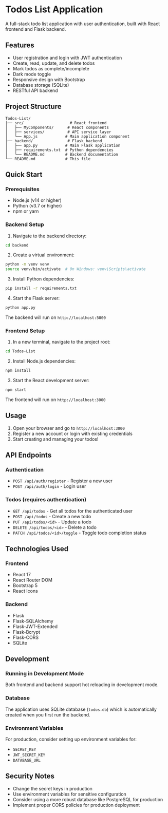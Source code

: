 # Todos List Application

A full-stack todo list application with user authentication, built with React frontend and Flask backend.

## Features

- User registration and login with JWT authentication
- Create, read, update, and delete todos
- Mark todos as complete/incomplete
- Dark mode toggle
- Responsive design with Bootstrap
- Database storage (SQLite)
- RESTful API backend

## Project Structure

```
Todos-List/
├── src/                    # React frontend
│   ├── MyComponents/      # React components
│   ├── services/          # API service layer
│   └── App.js            # Main application component
├── backend/               # Flask backend
│   ├── app.py            # Main Flask application
│   ├── requirements.txt  # Python dependencies
│   └── README.md         # Backend documentation
└── README.md             # This file
```

## Quick Start

### Prerequisites

- Node.js (v14 or higher)
- Python (v3.7 or higher)
- npm or yarn

### Backend Setup

1. Navigate to the backend directory:
```bash
cd backend
```

2. Create a virtual environment:
```bash
python -m venv venv
source venv/bin/activate  # On Windows: venv\Scripts\activate
```

3. Install Python dependencies:
```bash
pip install -r requirements.txt
```

4. Start the Flask server:
```bash
python app.py
```

The backend will run on `http://localhost:5000`

### Frontend Setup

1. In a new terminal, navigate to the project root:
```bash
cd Todos-List
```

2. Install Node.js dependencies:
```bash
npm install
```

3. Start the React development server:
```bash
npm start
```

The frontend will run on `http://localhost:3000`

## Usage

1. Open your browser and go to `http://localhost:3000`
2. Register a new account or login with existing credentials
3. Start creating and managing your todos!

## API Endpoints

### Authentication
- `POST /api/auth/register` - Register a new user
- `POST /api/auth/login` - Login user

### Todos (requires authentication)
- `GET /api/todos` - Get all todos for the authenticated user
- `POST /api/todos` - Create a new todo
- `PUT /api/todos/<id>` - Update a todo
- `DELETE /api/todos/<id>` - Delete a todo
- `PATCH /api/todos/<id>/toggle` - Toggle todo completion status

## Technologies Used

### Frontend
- React 17
- React Router DOM
- Bootstrap 5
- React Icons

### Backend
- Flask
- Flask-SQLAlchemy
- Flask-JWT-Extended
- Flask-Bcrypt
- Flask-CORS
- SQLite

## Development

### Running in Development Mode

Both frontend and backend support hot reloading in development mode.

### Database

The application uses SQLite database (`todos.db`) which is automatically created when you first run the backend.

### Environment Variables

For production, consider setting up environment variables for:
- `SECRET_KEY`
- `JWT_SECRET_KEY`
- `DATABASE_URL`

## Security Notes

- Change the secret keys in production
- Use environment variables for sensitive configuration
- Consider using a more robust database like PostgreSQL for production
- Implement proper CORS policies for production deployment

